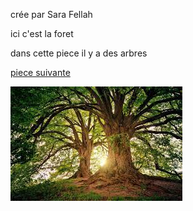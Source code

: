 crée par Sara Fellah  

ici c'est la foret

dans cette piece il y a des arbres

[piece suivante](piece6.md)

![](images.jpeg)